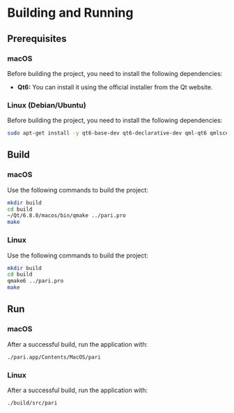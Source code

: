 # Building and Running

## Prerequisites

### macOS

Before building the project, you need to install the following dependencies:

- **Qt6:** You can install it using the official installer from the Qt website.

### Linux (Debian/Ubuntu)

Before building the project, you need to install the following dependencies:

```bash
sudo apt-get install -y qt6-base-dev qt6-declarative-dev qml-qt6 qmlscene-qt6 qml6-module-qtquick-controls qml6-module-qtquick-window qml6-module-qtquick-layouts qml6-module-qtquick-dialogs qml6-module-qtqml-workerscript qml6-module-qtquick qml6-module-qtquick-templates qml6-module-qtcore qml6-module-qt-labs-settings
```

## Build

### macOS
Use the following commands to build the project:

```bash
mkdir build
cd build
~/Qt/6.8.0/macos/bin/qmake ../pari.pro
make
```

### Linux
Use the following commands to build the project:

```bash
mkdir build
cd build
qmake6 ../pari.pro
make
```

## Run

### macOS
After a successful build, run the application with:

```bash
./pari.app/Contents/MacOS/pari
```

### Linux
After a successful build, run the application with:

```bash
./build/src/pari
```
